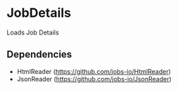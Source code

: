 # JobDetails

Loads Job Details

## Dependencies

* HtmlReader (<https://github.com/jobs-io/HtmlReader>)
* JsonReader (<https://github.com/jobs-io/JsonReader>)
